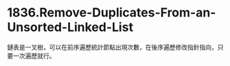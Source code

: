 # 1836.Remove-Duplicates-From-an-Unsorted-Linked-List

鏈表是一叉樹，可以在前序遍歷統計節點出現次數，在後序遍歷修改指針指向，只要一次遍歷就行。
